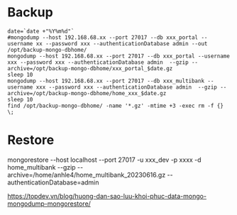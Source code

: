 # Backup
```
date=`date +"%Y%m%d"`
#mongodump --host 192.168.68.xx --port 27017 --db xxx_portal --username xx --password xxx --authenticationDatabase admin --out /opt/backup-mongo-dbhome/
mongodump --host 192.168.68.xx --port 27017 --db xxx_portal --username xxx --password xxx --authenticationDatabase admin  --gzip --archive=/opt/backup-mongo-dbhome/xxx_portal_$date.gz
sleep 10
mongodump --host 192.168.68.xx --port 27017 --db xxx_multibank --username xxx --password xxx --authenticationDatabase admin  --gzip --archive=/opt/backup-mongo-dbhome/home_xxx_$date.gz
sleep 10
find /opt/backup-mongo-dbhome/ -name '*.gz' -mtime +3 -exec rm -f {} \;
```

# Restore
mongorestore --host localhost --port 27017 -u xxx_dev -p xxxx -d home_multibank --gzip --archive=/home/anhle4/home_multibank_20230616.gz --authenticationDatabase=admin


https://topdev.vn/blog/huong-dan-sao-luu-khoi-phuc-data-mongo-mongodump-mongorestore/
